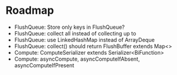 # Roadmap

- FlushQueue: Store only keys in FlushQueue? 
- FlushQueue: collect all instead of collecting up to
- FlushQueue: use LinkedHashMap instead of ArrayDeque
- FlushQueue: collect() should return FlushBuffer extends Map<> 
- Compute: ComputeSerializer extends Serializer<BiFunction<?,?>>
- Compute: asyncCompute, asyncComputeIfAbsent, asyncComputeIfPresent
